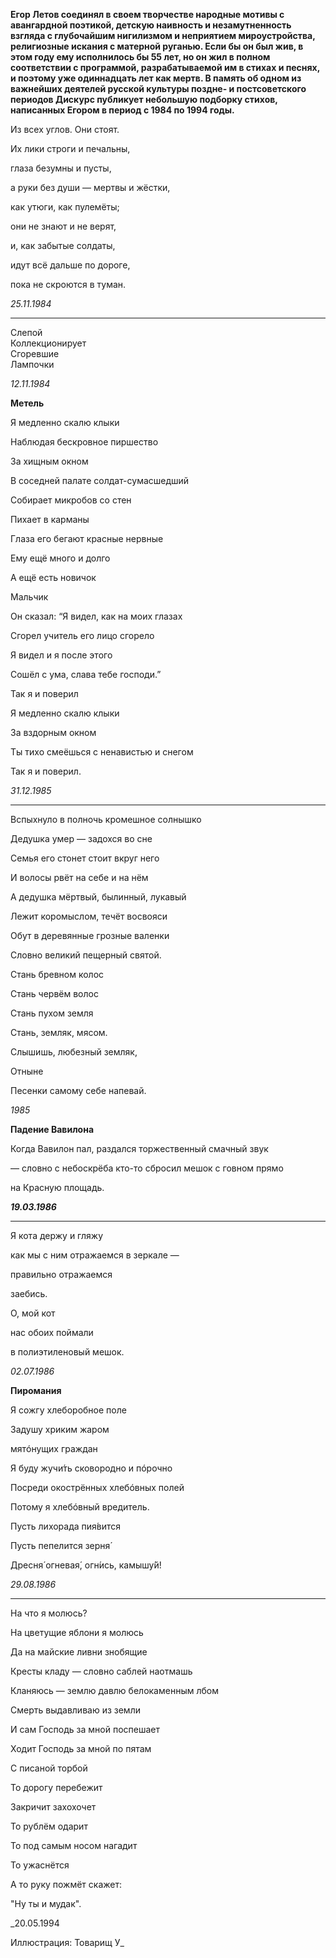 **Егор Летов соединял в своем творчестве народные мотивы с авангардной поэтикой, детскую наивность и незамутненность взгляда с глубочайшим нигилизмом и неприятием мироустройства, религиозные искания с матерной руганью. Если бы он был жив, в этом году ему исполнилось бы 55 лет, но он жил в полном соответствии с программой, разрабатываемой им в стихах и песнях, и поэтому уже одиннадцать лет как мертв. В память об одном из важнейших деятелей русской культуры поздне- и постсоветского периодов Дискурс публикует небольшую подборку стихов, написанных Егором в период с 1984 по 1994 годы.**

  


Из всех углов. Они стоят.

Их лики строги и печальны,

глаза безумны и пусты,

а руки без души — мертвы и жёстки,

как утюги, как пулемёты;

они не знают и не верят,

и, как забытые солдаты,

идут всё дальше по дороге,

пока не скроются в туман.

  


_25.11.1984_

  


*****

Слепой  
Коллекционирует  
Сгоревшие  
Лампочки 

_12.11.1984_

**Метель**

Я медленно скалю клыки

Наблюдая бескровное пиршество

За хищным окном

В соседней палате солдат-сумасшедший

Собирает микробов со стен

Пихает в карманы

Глаза его бегают красные нервные

Ему ещё много и долго

А ещё есть новичок

Мальчик

Он сказал: “Я видел, как на моих глазах

Сгорел учитель его лицо сгорело

Я видел и я после этого

Сошёл с ума, слава тебе господи.”

Так я и поверил

Я медленно скалю клыки

За вздорным окном

Ты тихо смеёшься с ненавистью и снегом

Так я и поверил.

  


_31.12.1985_

  


*** **

Вспыхнуло в полночь кромешное солнышко

Дедушка умер — задохся во сне

Семья его стонет стоит вкруг него

И волосы рвёт на себе и на нём

А дедушка мёртвый, былинный, лукавый

Лежит коромыслом, течёт восвояси

Обут в деревянные грозные валенки

Словно великий пещерный святой.

Стань бревном колос

Стань червём волос

Стань пухом земля

Стань, земляк, мясом.

Слышишь, любезный земляк,

Отныне

Песенки самому себе напевай.

  


_1985_

  
  
**Падение Вавилона**  


Когда Вавилон пал, раздался торжественный смачный звук

— словно с небоскрёба кто-то сбросил мешок с говном прямо

на Красную площадь.

  
**_19.03.1986_**

  


*** **

Я кота держу и гляжу

как мы с ним отражаемся в зеркале —

правильно отражаемся

заебись.

О, мой кот

нас обоих поймали

в полиэтиленовый мешок.

_02.07.1986_

**Пиромания**

Я сожгу хлеборобное поле

Задушу хриким жаром

мятóнущих граждан

Я буду жучи́ть сковородно и пóрочно

Посреди окострённых хлебóвных полей

Потому я хлебóвный вредитель.

Пусть лихорада пия́вится

Пусть пепелится зерня́

Дресня́ огневая́, огн́ись, камышу́й!  


_29.08.1986_

  
*****

На что я молюсь?

На цветущие яблони я молюсь

Да на майские ливни знобящие

Кресты кладу — словно саблей наотмашь

Кланяюсь — землю давлю белокаменным лбом

Смерть выдавливаю из земли

И сам Господь за мной поспешает

Ходит Господь за мной по пятам

С писаной торбой

То дорогу перебежит

Закричит захохочет

То рублём одарит

То под самым носом нагадит

То ужаснётся

А то руку пожмёт скажет:

"Ну ты и мудак".

_20.05.1994  
  
Иллюстрация: Товарищ У_
